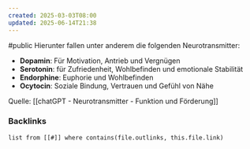 ```yaml
---
created: 2025-03-03T08:00
updated: 2025-06-14T21:38
---
```

#public
Hierunter fallen unter anderem die folgenden Neurotransmitter: 
- **Dopamin**: Für Motivation, Antrieb und Vergnügen
- **Serotonin**: für Zufriedenheit, Wohlbefinden und emotionale Stabilität
- **Endorphine**: Euphorie und Wohlbefinden 
- **Ocytocin**: Soziale Bindung, Vertrauen und Gefühl von Nähe

Quelle: [[chatGPT - Neurotransmitter - Funktion und Förderung]]

### Backlinks
```dataview 
list from [[#]] where contains(file.outlinks, this.file.link)
```

